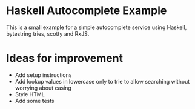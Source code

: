 # Haskell Autocomplete Example
This is a small example for a simple autocomplete service using Haskell, bytestring tries, scotty and RxJS.

# Ideas for improvement
- Add setup instructions
- Add lookup values in lowercase only to trie to allow searching without worrying about casing
- Style HTML
- Add some tests
